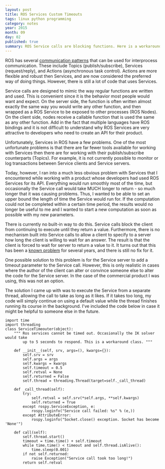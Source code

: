 ```yaml
---
layout: post
title: ROS Services Custom Timeouts
tags: linux python programming
category: notes
year: 2015
month: 09
day: 02
published: true
summary: ROS Service calls are blocking functions. Here is a workaround.
---
```


ROS has several [communication patterns](http://wiki.ros.org/ROS/Patterns/Communication) that can be used for interprocess communication.
These include Topics (publish/subscribe), Services (request/reply), and Actions  (asynchronous task control).
Actions are more flexible and robust then Services, and are now considered the preferred way of doing things.
However, there is still a lot of code that uses Services.

Service calls are designed to mimic the way regular functions are written and used.
This is convenient since it is the behavior most people would want and expect.
On the server side, the function is often written almost exactly the same way you would write any other function, and then wrapped as a ROS Service to be exposed to other processes (ROS Nodes).
On the client side, nodes receive a callable function that is used the same as any other function.
Add in the fact that multiple languages have ROS  bindings and it is not difficult to understand why ROS Services are very attractive to developers who need to create an API for their product. 

Unfortunately, Services in ROS have a few problems. 
One of the most unfortunate problems is that there are far fewer tools available for working with Services then there are for working with their publish/subscribe counterparts (Topics).
For example, it is not currently possible to monitor or log transactions between Service clients and Service servers.

Today, however, I ran into a much less obvious problem with Services that I encountered while working with a product whose developers had used ROS Services for its API. 
Everything would run smoothly most of the time, but occasionally the Service call would take MUCH longer to return - so much longer that it was causing problems.
Thus, I wanted to be able to set an upper bound the length of time the Service would run for.
If the computation could not be completed within a certain time period, the results would no longer be useful to me and I wanted to start a new computation as soon as possible with my new parameters. 

There is currently no built-in way to do this.
Service calls block the client from continuing to execute until they return a value.
Furthermore, there is no mechanism built into Service calls to allow a client to specify to a server how long the client is willing to wait for an answer. 
The result is that the client is forced to wait for server to return a value to it.
It turns out that this has been a [known problem](https://github.com/ros/ros_comm/issues/152) for several years, and there is still no fix for it.

One possible solution to this problem is for the Service server to add a timeout parameter to the Service call.
However, this is only realistic in cases where the author of the client can alter or convince someone else to alter the code for the Service server.
In the case of the commercial product I was using, this was not an option.

The solution I came up with was to execute the Service from a separate thread, allowing the call to take as long as it likes.
If it takes too long, my code will simply continue on using a default value while the thread finishes running its course in the background.
I've included the code below in case it might be helpful to someone else in the future. 


```
import time
import threading
class ServiceTimeouter(object):
    """ Ros services cannot be timed out. Occasionally the IK solver would take
        up to 5 seconds to respond. This is a workaround class. """

    def __init__(self, srv, args=(), kwargs={}):
        self.srv = srv
        self.args = args
        self.kwargs = kwargs
        self.timeout = 0.5
        self.retval = None
        self.returned = False
        self.thread = threading.Thread(target=self._call_thread)

    def _call_thread(self):
        try:
            self.retval = self.srv(*self.args, **self.kwargs)
            self.returned = True
        except rospy.ServiceException, e:
            rospy.loginfo("Service call failed: %s" % (e,))
        except AttributeError:
            rospy.loginfo("Socket.close() exception. Socket has become 'None'")

    def call(self):
        self.thread.start()
        timeout = time.time() + self.timeout
        while time.time() < timeout and self.thread.isAlive():
            time.sleep(0.001)
        if not self.returned:
            raise Exception("Service call took too long!")
        return self.retval
```
